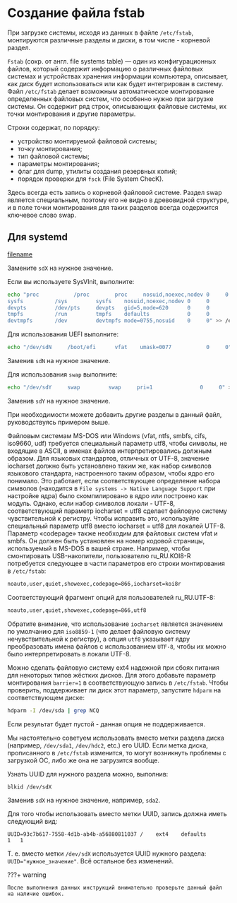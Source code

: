 # Создание файла fstab

При загрузке системы, исходя из данных в файле `/etc/fstab`, монтируются различные разделы и диски, в том числе - корневой раздел.

`Fstab` (сокр. от англ. file systems table) — один из конфигурационных файлов, который содержит информацию о различных файловых системах и устройствах хранения информации компьютера, описывает, как диск будет использоваться или как будет интегрирован в систему. Файл `/etc/fstab` делает возможным автоматическое монтирование определенных файловых систем, что особенно нужно при загрузке системы. Он содержит ряд строк, описывающих файловые системы, их точки монтирования и другие параметры.

Строки содержат, по порядку:

- устройство монтируемой файловой системы;
- точку монтирования;
- тип файловой системы;
- параметры монтирования;
- флаг для dump, утилиты создания резервных копий;
- порядок проверки для `fsck` (File System ChecK).

Здесь всегда есть запись о корневой файловой системе. Раздел swap является специальным, поэтому его не видно в древовидной структуре, и в поле точки монтирования для таких разделов всегда содержится ключевое слово swap.

## Для systemd

[filename](../scripts/fstab.md ':include')

Замените `sdX` на нужное значение.

Если вы используете SysVInit, выполните:

```bash
echo "proc           /proc        proc     nosuid,noexec,nodev 0     0
sysfs          /sys         sysfs    nosuid,noexec,nodev 0     0
devpts         /dev/pts     devpts   gid=5,mode=620      0     0
tmpfs          /run         tmpfs    defaults            0     0
devtmpfs       /dev         devtmpfs mode=0755,nosuid    0     0" >> /etc/fstab
```

Для использования UEFI выполните:

```bash
echo "/dev/sdN     /boot/efi      vfat    umask=0077           0     0" >> /etc/fstab
```

Заменив `sdN` на нужное значение.

Для использования `swap` выполните:

```bash
echo "/dev/sdY     swap         swap     pri=1               0     0" >> /etc/fstab
```

Заменив `sdY` на нужное значение.

При необходимости можете добавить другие разделы в данный файл, руководствуясь примером выше.

Файловым системам MS-DOS или Windows (vfat, ntfs, smbfs, cifs, iso9660, udf) требуется специальный параметр utf8, чтобы символы, не входящие в ASCII, в именах файлов интерпретировались должным образом. Для языковых стандартов, отличных от UTF-8, значение iocharset должно быть установлено таким же, как набор символов языкового стандарта, настроенного таким образом, чтобы ядро его понимало. Это работает, если соответствующее определение набора символов (находится в `File systems -> Native Language Support` при настройке ядра) было скомпилировано в ядро или построено как модуль. Однако, если набор символов локали - UTF-8, соответствующий параметр iocharset = utf8 сделает файловую систему чувствительной к регистру. Чтобы исправить это, используйте специальный параметр utf8 вместо iocharset = utf8 для локалей UTF-8. Параметр «codepage» также необходим для файловых систем vfat и smbfs. Он должен быть установлен на номер кодовой страницы, используемый в MS-DOS в вашей стране. Например, чтобы смонтировать USB-накопители, пользователю ru_RU.KOI8-R потребуется следующее в части параметров его строки монтирования в `/etc/fstab`:

```bash
noauto,user,quiet,showexec,codepage=866,iocharset=koi8r
```

Соответствующий фрагмент опций для пользователей ru_RU.UTF-8:

```bash
noauto,user,quiet,showexec,codepage=866,utf8
```

Обратите внимание, что использование `iocharset` является значением по умолчанию для `iso8859-1` (что делает файловую систему нечувствительной к регистру), а опция `utf8` указывает ядру преобразовать имена файлов с использованием `UTF-8`, чтобы их можно было интерпретировать в локали UTF-8.

Можно сделать файловую систему ext4 надежной при сбоях питания для некоторых типов жёстких дисков. Для этого добавьте параметр монтирования `barrier=1` в соответствующую запись в `/etc/fstab`. Чтобы проверить, поддерживает ли диск этот параметр, запустите `hdparm` на соответствующем диске:

```bash
hdparm -I /dev/sda | grep NCQ
```

Если результат будет пустой - данная опция не поддерживается.

Мы настоятельно советуем использовать вместо метки раздела диска (например, `/dev/sda1`, `/dev/hdc2`, etc.) его UUID. Если метка диска, прописанного в `/etc/fstab` изменится, то могут возникнуть проблемы с загрузкой ОС, либо же она не загрузится вообще.

Узнать UUID для нужного раздела можно, выполнив:

```bash
blkid /dev/sdX
```

Заменив `sdX` на нужное значение, например, `sda2`.

Для того чтобы использовать вместо метки UUID, запись должна иметь следующий вид:

```
UUID=93c7b617-7558-4d1b-ab4b-a56880811037 /    ext4    defaults        1   1
```

Т. е. вместо метки `/dev/sdX` используется UUID нужного раздела: `UUID="нужное_значение"`. Всё остальное без изменений.

???+ warning

	После выполнения данных инструкций внимательно проверьте данный файл на наличие ошибок.

<script>
	new Vue({ el: '#main' })
</script>
